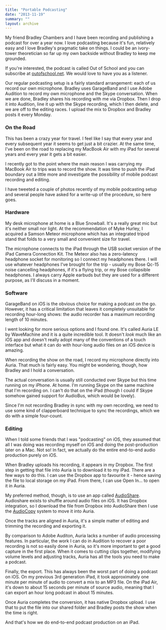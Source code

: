 ```yaml
---
title: "Portable Podcasting"
date: "2013-11-19"
summary: ""
layout: archive
---
```


My friend Bradley Chambers and I have been recording and publishing a podcast for over a year now. I love podcasting because it's fun, relatively easy and I love Bradley's pragmatic take on things. I could be an ivory-tower theoretician so far up my own backside without Bradley to keep me grounded.

If you're interested, the podcast is called Out of School and you can subscribe at [outofschool.net](http://outofschool.net). We would love to have you as a listener.

Our regular podcasting setup is a fairly standard arrangement: each of us record our own microphone. Bradley uses GarageBand and I use Adobe Audition to record my own microphone and the Skype conversation. When we are done, Bradley shares his recording with me via Dropbox. Then I drop it into Audition, line it up with the Skype recording, which I then delete, and we are off to the editing races. I upload the mix to Dropbox and Bradley posts it every Monday.

### On the Road

This has been a crazy year for travel. I feel like I say that every year and every subsequent year it seems to get just a bit crazier. At the same time, I've been on the road to replacing my MacBook Air with my iPad for several years and every year it gets a bit easier.

I recently got to the point where the main reason I was carrying my MacBook Air to trips was to record the show. It was time to push the iPad boundary out a little more and investigate the possibility of mobile podcast recording and editing.

I have tweeted a couple of photos recently of my mobile podcasting setup and several people have asked for a write-up of the procedure, so here goes.

### Hardware

My desk microphone at home is a Blue Snowball. It's a really great mic but it's neither small nor light. At the recommendation of Myke Hurley, I acquired a Samson Meteor microphone which has an integrated tripod stand that folds to a very small and convenient size for travel.

The microphone connects to the iPad through the USB socket version of the iPad Camera Connection Kit. The Meteor also has a zero-latency headphone socket for monitoring so I connect my headphones there. I will use whatever headphones I've brought for the trip - usually my Bose Qc-15 noise cancelling headphones, if it's a flying trip, or my Bose collapsible headphones. I always carry Apple earbuds but they are used for a different purpose, as I'll discuss in a moment.

### Software

GarageBand on iOS is the obvious choice for making a podcast on the go. However, it has a critical limitation that leaves it completely unsuitable for recording hour-long shows: the audio recorder has a maximum recording length of 10 minutes.

I went looking for more serious options and I found one. It's called Auria LE by WaveMachine and it is a quite incredible tool. It doesn't _look_ much like an iOS app and doesn't really adopt many of the conventions of a touch interface but what it can do with hour-long audio files on an iOS device is amazing.

When recording the show on the road, I record my microphone directly into Auria. That much is fairly easy. You might be wondering, though, how Bradley and I hold a conversation.

The actual conversation is usually still conducted over Skype but this time running on my iPhone. At home. I'm running Skype on the same machine that I'm recording on. I can't do that on the iPad (though I could if Skype somehow gained support for AudioBus, which would be lovely).

Since I'm not recording Bradley in sync with my own recording, we need to use some kind of clapperboard technique to sync the recordings, which we do with a simple four-count.

### Editing

When I told some friends that I was "podcasting" on iOS, they assumed that all I was doing was recording myself on iOS and doing the post-production later on a Mac. Not so! In fact, we actually do the entire end-to-end audio production purely on iOS.

When Bradley uploads his recording, it appears in my Dropbox. The first step in getting that file into Auria is to download it to my iPad. There are a few ways to do this. I can use the Dropbox app to favourite it - hence saving the file to local storage on my iPad. From there, I can use Open In... to open it in Auria.

My preferred method, though, is to use an app called [AudioShare](http://kymatica.com/Software/AudioShare). Audioshare exists to shuffle around audio files on iOS. It has Dropbox integration, so I download the file from Dropbox into AudioShare then I use the [AudioCopy](http://www.sonomawireworks.com/iphone/audiocopy/) system to move it into Auria.

Once the tracks are aligned in Auria, it's a simple matter of editing and trimming the recording and exporting it.

By comparison to Adobe Auditon, Auria lacks a number of audio processing features. In particular, the work I can do in Audition to recover a poor recording is not so easily done in Auria, so it's more important to get a good capture in the first place. When it comes to cutting clips together, modifying volume levels and adjusting tracks, Auria has all the tools you need to make a podcast.

Finally, the export. This has always been the worst part of doing a podcast on iOS. On my previous 3rd generation iPad, it took approximately one minute per minute of audio to convert a mix to an MP3 file. On the iPad Air, it's down to about 15 seconds per minute of source audio, meaning that I can export an hour long podcast in about 15 minutes.

Once Auria completes the conversion, it has native Dropbox upload. I use that to put the file into our shared folder and Bradley posts the show when the time is right.

And that's how we do end-to-end podcast production on an iPad.
